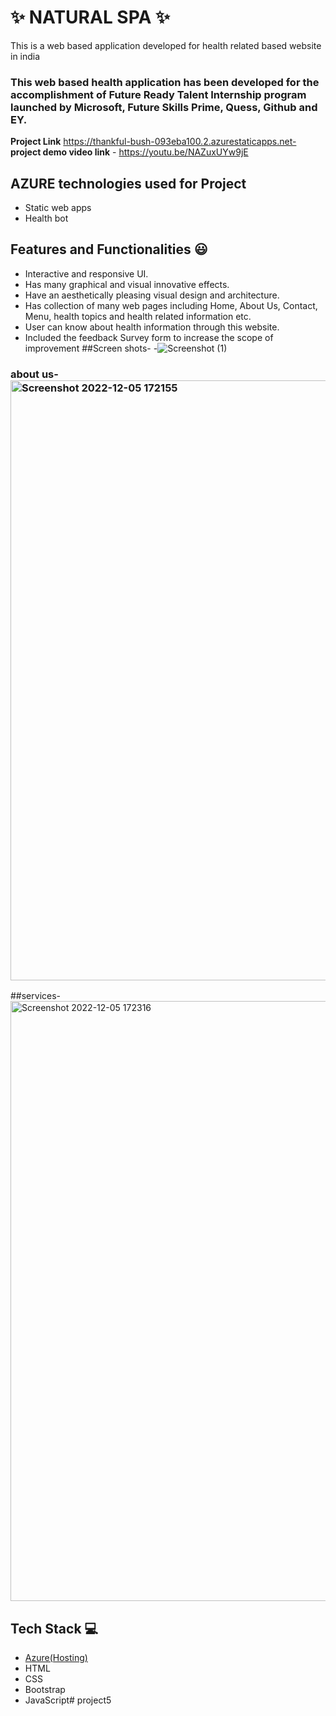 # ✨  NATURAL SPA ✨

This is a web based application developed for health related based website in india

### This web based health application has been developed for the accomplishment of Future Ready Talent Internship program launched by Microsoft, Future Skills Prime, Quess, Github and EY.


**Project Link** https://thankful-bush-093eba100.2.azurestaticapps.net-
**project demo video link** - https://youtu.be/NAZuxUYw9jE

## AZURE technologies used for Project

- Static web apps
- Health bot

## Features and Functionalities 😃

- Interactive and responsive UI.
- Has many graphical and visual innovative effects.
- Have an aesthetically pleasing visual design and architecture.
- Has collection of many web pages including Home, About Us, Contact, Menu, health topics and health related information etc.
- User can know about health information through this website.
- Included the feedback Survey form to increase the scope of improvement 
##Screen shots- -![Screenshot (1)](https://user-images.githubusercontent.com/117819421/205628892-e38582e9-b6b4-450b-89f9-8a174fdb1101.png)


### about us-<img width="960" alt="Screenshot 2022-12-05 172155" src="https://user-images.githubusercontent.com/117819421/205631499-877a14f9-ebd2-4a89-8aba-f8447d96a294.png">

##services-<img width="960" alt="Screenshot 2022-12-05 172316" src="https://user-images.githubusercontent.com/117819421/205632068-88bae8fb-7dba-4175-a68d-c2acde24b714.png">


## Tech Stack 💻

- [Azure(Hosting)](https://azure.microsoft.com/en-in/features/azure-portal/)
- HTML
- CSS
- Bootstrap
- JavaScript# project5
